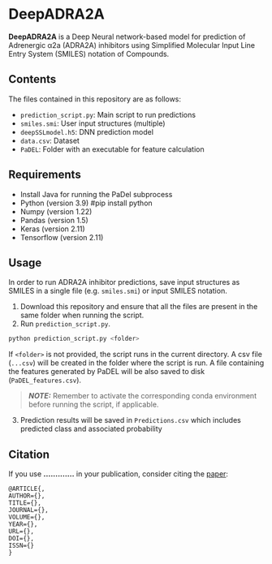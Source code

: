 # DeepADRA2A

**DeepADRA2A** is a Deep Neural network-based model for prediction of Adrenergic α2a (ADRA2A) inhibitors using 
Simplified Molecular Input Line Entry System (SMILES) notation of Compounds.

## Contents

The files contained in this repository are as follows:
 * ``prediction_script.py``: Main script to run predictions
 * ``smiles.smi``: User input structures (multiple)
 * ``deepSSLmodel.h5``: DNN prediction model
 * ``data.csv``: Dataset
 * ``PaDEL``: Folder with an executable for feature calculation

## Requirements

* Install Java for running the PaDel subprocess
* Python (version 3.9) #pip install python
* Numpy (version 1.22)
* Pandas (version 1.5)
* Keras (version 2.11)
* Tensorflow (version 2.11)

## Usage

In order to run ADRA2A inhibitor predictions, save input structures as SMILES in a single file (e.g. ``smiles.smi``) or input SMILES notation.
 
1. Download this repository and ensure that all the files are present in the same folder when running the script.
2. Run ``prediction_script.py``. 
  ```bash
  python prediction_script.py <folder>
  ```
   If ``<folder>`` is not provided, the script runs in the current directory.
   A csv file (``...csv``) will be created in the folder where the script is run.
   A file containing the features generated by PaDEL will be also saved to disk (``PaDEL_features.csv``).
  
> **_NOTE:_** Remember to activate the corresponding conda environment before running the script, if applicable.
3. Prediction results will be saved in ``Predictions.csv`` which includes predicted class and associated probability

## Citation

If you use **.............** in your publication, consider citing the [paper](https://............):
```
@ARTICLE{,
AUTHOR={},   
TITLE={},      
JOURNAL={},      
VOLUME={},           
YEAR={},     
URL={},       
DOI={},      	
ISSN={}
}
```
